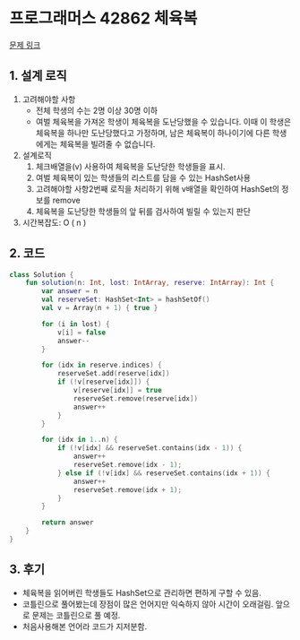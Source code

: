 # 프로그래머스 42862 체육복

[문제 링크](https://programmers.co.kr/learn/courses/30/lessons/42862)

## 1. 설계 로직

1. 고려해야할 사항 
   -  전체 학생의 수는 2명 이상 30명 이하
   - 여벌 체육복을 가져온 학생이 체육복을 도난당했을 수 있습니다. 이때 이 학생은 체육복을 하나만 도난당했다고 가정하며, 남은 체육복이 하나이기에 다른 학생에게는 체육복을 빌려줄 수 없습니다.
2. 설계로직
   1. 체크배열을(v) 사용하여 체육복을 도난당한 학생들을 표시.
   2. 여벌 체육복이 있는 학생들의 리스트를 담을 수 있는 HashSet사용
   3. 고려해야할 사항2번째 로직을 처리하기 위해 v배열을 확인하여 HashSet의 정보를 remove
   4. 체육복을 도난당한 학생들의 앞 뒤를 검사하여 빌릴 수 있는지 판단
3. 시간복잡도: O ( n ) 

## 2. 코드

```kotlin
class Solution {
    fun solution(n: Int, lost: IntArray, reserve: IntArray): Int {
        var answer = n
        val reserveSet: HashSet<Int> = hashSetOf()
        val v = Array(n + 1) { true }

        for (i in lost) {
            v[i] = false
            answer--
        }

        for (idx in reserve.indices) {
            reserveSet.add(reserve[idx])
            if (!v[reserve[idx]]) {
                v[reserve[idx]] = true
                reserveSet.remove(reserve[idx])
                answer++
            }
        }

        for (idx in 1..n) {
            if (!v[idx] && reserveSet.contains(idx - 1)) {
                answer++
                reserveSet.remove(idx - 1);
            } else if (!v[idx] && reserveSet.contains(idx + 1)) {
                answer++
                reserveSet.remove(idx + 1);
            }
        }

        return answer
    }
}
```

## 3. 후기

- 체육복을 읽어버린 학생들도 HashSet으로 관리하면 편하게 구할 수 있음.
- 코틀린으로 풀어봤는데 장점이 많은 언어지만 익숙하지 않아 시간이 오래걸림. 앞으로 문제는 코틀린으로 풀 예정.
- 처음사용해본 언어라 코드가 지저분함.

